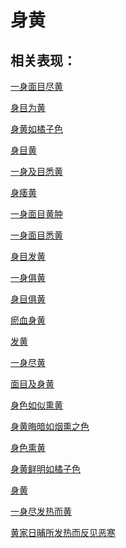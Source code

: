 # 身黄## 相关表现： [一身面目尽黄](https://www.gmzyjc.com/search/result?wd=一身面目尽黄)[身目为黄](https://www.gmzyjc.com/search/result?wd=身目为黄)[身黄如橘子色](https://www.gmzyjc.com/search/result?wd=身黄如橘子色)[身目黄](https://www.gmzyjc.com/search/result?wd=身目黄)[一身及目悉黄](https://www.gmzyjc.com/search/result?wd=一身及目悉黄)[身痿黄](https://www.gmzyjc.com/search/result?wd=身痿黄)[一身面目黄肿](https://www.gmzyjc.com/search/result?wd=一身面目黄肿)[一身面目悉黄](https://www.gmzyjc.com/search/result?wd=一身面目悉黄)[身目发黄](https://www.gmzyjc.com/search/result?wd=身目发黄)[一身俱黄](https://www.gmzyjc.com/search/result?wd=一身俱黄)[身目俱黄](https://www.gmzyjc.com/search/result?wd=身目俱黄)[瘀血身黄](https://www.gmzyjc.com/search/result?wd=瘀血身黄)[发黄](https://www.gmzyjc.com/search/result?wd=发黄)[一身尽黄](https://www.gmzyjc.com/search/result?wd=一身尽黄)[面目及身黄](https://www.gmzyjc.com/search/result?wd=面目及身黄)[身色如似熏黄](https://www.gmzyjc.com/search/result?wd=身色如似熏黄)[身黄晦暗如烟熏之色](https://www.gmzyjc.com/search/result?wd=身黄晦暗如烟熏之色)[身色熏黄](https://www.gmzyjc.com/search/result?wd=身色熏黄)[身黄鲜明如橘子色](https://www.gmzyjc.com/search/result?wd=身黄鲜明如橘子色)[身黄](https://www.gmzyjc.com/search/result?wd=身黄)[一身尽发热而黄](https://www.gmzyjc.com/search/result?wd=一身尽发热而黄)[黄家日晡所发热而反见恶寒](https://www.gmzyjc.com/search/result?wd=黄家日晡所发热而反见恶寒)